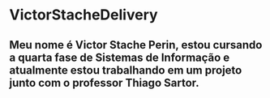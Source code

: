 # VictorStacheDelivery

## Meu nome é Victor Stache Perin, estou cursando  a quarta fase de Sistemas de Informação e atualmente estou trabalhando em um projeto junto com o professor Thiago Sartor.
